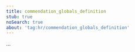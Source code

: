 ```yaml
---
title: commendation_globals_definition
stub: true
noSearch: true
about: 'tag:hr/commendation_globals_definition'
---
```

  ...
